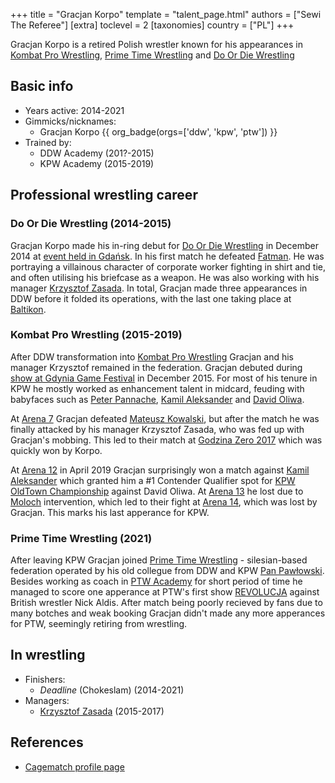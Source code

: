 +++
title = "Gracjan Korpo"
template = "talent_page.html"
authors = ["Sewi The Referee"]
[extra]
toclevel = 2
[taxonomies]
country = ["PL"]
+++

Gracjan Korpo is a retired Polish wrestler known for his appearances in [Kombat Pro Wrestling](@/o/kpw.md), [Prime Time Wrestling](@/o/ptw.md) and [Do Or Die Wrestling](@/o/ddw.md)

## Basic info

* Years active: 2014-2021
* Gimmicks/nicknames:
  - Gracjan Korpo {{ org_badge(orgs=['ddw', 'kpw', 'ptw']) }}
* Trained by:
  - DDW Academy (201?-2015)
  - KPW Academy (2015-2019)

## Professional wrestling career

### Do Or Die Wrestling (2014-2015)

Gracjan Korpo made his in-ring debut for [Do Or Die Wrestling](@/o/ddw.md) in December 2014 at [event held in Gdańsk](@/e/ddw/2014-12-13-ddw-12.md). In his first match he defeated [Fatman](@/w/pan-pawlowski.md). He was portraying a villainous character of corporate worker fighting in shirt and tie, and often utilising his briefcase as a weapon. He was also working with his manager [Krzysztof Zasada](@/w/krzysztof-zasada.md). In total, Gracjan made three appearances in DDW before it folded its operations, with the last one taking place at [Baltikon](@/e/ddw/2015-07-24-ddw-baltikon.md).

### Kombat Pro Wrestling (2015-2019)

After DDW transformation into [Kombat Pro Wrestling](@/o/kpw.md) Gracjan and his manager Krzysztof remained in the federation. Gracjan debuted during [show at Gdynia Game Festival](@/e/kpw/2015-12-11-kpw-ggf.md) in December 2015. For most of his tenure in KPW he mostly worked as enhancement talent in midcard, feuding with babyfaces such as [Peter Pannache](@/w/peter-pannache.md), [Kamil Aleksander](@/w/kamil-aleksander.md) and [David Oliwa](@/w/david-oliwa.md). 

At [Arena 7](@/e/kpw/2017-06-10-kpw-arena-7-wysoka-stawka.md) Gracjan defeated [Mateusz Kowalski](@/w/mateusz-kakareko.md), but after the match he was finally attacked by his manager Krzysztof Zasada, who was fed up with Gracjan's mobbing. This led to their match at [Godzina Zero 2017](@/e/kpw/2017-08-12-kpw-godzina-zero-2017.md) which was quickly won by Korpo. 

At [Arena 12](@/e/kpw/2019-01-19-kpw-arena-12-gwiazda-polnocy.md) in April 2019 Gracjan surprisingly won a match against [Kamil Aleksander](@/w/kamil-aleksander.md) which granted him a #1 Contender Qualifier spot for [KPW OldTown Championship](@/c/kpw-old-town-championship.md) against David Oliwa. At [Arena 13](@/e/kpw/2019-04-05-kpw-arena-13-capo-di-tutti-capi.md) he lost due to [Moloch](@/w/moloch.md) intervention, which led to their fight at [Arena 14](@/e/kpw/2019-06-15-kpw-arena-14-nastepny-poziom.md), which was lost by Gracjan. This marks his last apperance for KPW.

### Prime Time Wrestling (2021)

After leaving KPW Gracjan joined [Prime Time Wrestling](@/o/ptw.md) - silesian-based federation operated by his old collegue from DDW and KPW [Pan Pawłowski](@/w/pan-pawlowski.md). Besides working as coach in [PTW Academy](@/o/ptw-academy.md) for short period of time he managed to score one apperance at PTW's first show [REVOLUCJA](@/e/ptw/2021-10-09-ptw-1-revolucja.md) against British wrestler Nick Aldis. After match being poorly recieved by fans due to many botches and weak booking Gracjan didn't made any more apperances for PTW, seemingly retiring from wrestling.

## In wrestling

* Finishers:
  - _Deadline_ (Chokeslam) (2014-2021)
* Managers:
  - [Krzysztof Zasada](@/w/krzysztof-zasada.md) (2015-2017)

## References

* [Cagematch profile page](https://www.cagematch.net/?id=2&nr=19771)
